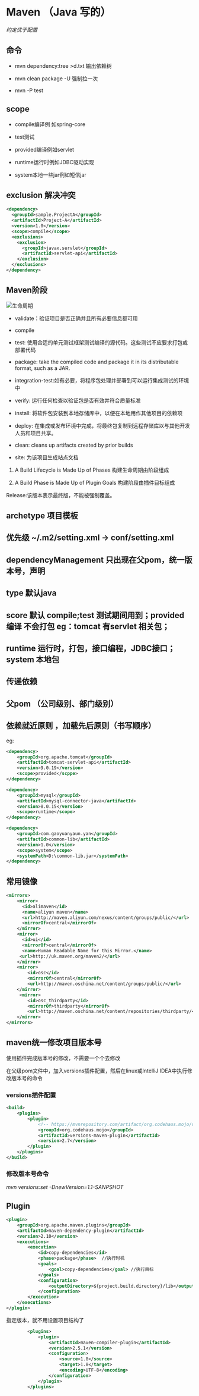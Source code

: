 # Maven （Java 写的）

*约定优于配置*

## 命令

* mvn dependency:tree >d.txt  输出依赖树

* mvn clean package -U 强制拉一次

* mvn -P test

## scope

* compile编译例 如spring-core

* test测试

* provided编译例如servlet

* runtime运行时例如JDBC驱动实现

* system本地一些jar例如短信jar


## exclusion 解决冲突
```xml
<dependency>
  <groupId>sample.ProjectA</groupId>
  <artifactId>Project-A</artifactId>
  <version>1.0</version>
  <scope>compile</scope>
  <exclusions>
    <exclusion> 
      <groupId>javax.servlet</groupId>
      <artifactId>servlet-api</artifactId>
    </exclusion>
  </exclusions> 
</dependency>
```

## Maven阶段

![生命周期](https://github.com/gaoyuanyuan2/notes/blob/master/img/32.png) 

* validate：验证项目是否正确并且所有必要信息都可用

* compile 

* test: 使用合适的单元测试框架测试编译的源代码。这些测试不应要求打包或部署代码

* package: take the compiled code and package it in its distributable format, such as a JAR.

* integration-test:如有必要，将程序包处理并部署到可以运行集成测试的环境中

* verify: 运行任何检查以验证包是否有效并符合质量标准

* install: 将软件包安装到本地存储库中，以便在本地用作其他项目的依赖项

* deploy: 在集成或发布环境中完成，将最终包复制到远程存储库以与其他开发人员和项目共享。

* clean: cleans up artifacts created by prior builds

* site: 为该项目生成站点文档


1. A Build Lifecycle is Made Up of Phases  构建生命周期由阶段组成

2. A Build Phase is Made Up of Plugin Goals 构建阶段由插件目标组成

Release:该版本表示最终版，不能被强制覆盖。

## archetype 项目模板

## 优先级 ~/.m2/setting.xml  -> conf/setting.xml

## dependencyManagement 只出现在父pom，统一版本号，声明

## type 默认java

## score 默认 compile;test 测试期间用到；provided 编译 不会打包 eg：tomcat 有servlet 相关包；

##  runtime 运行时，打包，接口编程，JDBC接口；system 本地包

## 传递依赖 

## 父pom （公司级别、部门级别）

## 依赖就近原则 ，加载先后原则（书写顺序）




eg:
```xml
<dependency>
    <groupId>org.apache.tomcat</groupId>
    <artifactId>tomcat-servlet-api</artifactId>
    <version>9.0.19</version>
    <scope>provided</scppe>
</dependency>

<dependency>
    <groupId>mysql</groupId>
    <artifactId>mysql-connector-java</artifactId>
    <version>8.0.15</version>
    <scope>runtime</scope>
</dependency>

<dependency>
    <groupId>com.gaoyuanyaun.yan</groupId>
    <artifactId>common-lib</artifactId>
    <version>1.0</version>
    <scope>system</scope>
    <systemPath>D:\common-lib.jar</systemPath>
</dependency>

```
## 常用镜像

```xml
<mirrors>
    <mirror>
      <id>alimaven</id>
      <name>aliyun maven</name>
      <url>http://maven.aliyun.com/nexus/content/groups/public/</url>
      <mirrorOf>central</mirrorOf>        
    </mirror>
    <mirror>
      <id>ui</id>
      <mirrorOf>central</mirrorOf>
      <name>Human Readable Name for this Mirror.</name>
     <url>http://uk.maven.org/maven2/</url>
    </mirror>
    <mirror>
		<id>osc</id>
		<mirrorOf>central</mirrorOf>
		<url>http://maven.oschina.net/content/groups/public/</url>
	</mirror>
	 <mirror>
        <id>osc_thirdparty</id>
        <mirrorOf>thirdparty</mirrorOf>
        <url>http://maven.oschina.net/content/repositories/thirdparty/</url>
    </mirror>
</mirrors>

```

## maven统一修改项目版本号

使用插件完成版本号的修改，不需要一个个去修改

在父级pom文件中，加入versions插件配置，然后在linux或IntelliJ IDEA中执行修改版本号的命令

### versions插件配置

```xml
<build>
    <plugins>
        <plugin>
            <!-- https://mvnrepository.com/artifact/org.codehaus.mojo/versions-maven-plugin -->
            <groupId>org.codehaus.mojo</groupId>
            <artifactId>versions-maven-plugin</artifactId>
            <version>2.7</version>
        </plugin>
    </plugins>
</build>
```
### 修改版本号命令

*mvn versions:set -DnewVersion=1.1-SANPSHOT*

## Plugin

```xml
<plugin>
    <groupId>org.apache.maven.plugins</groupId>
    <artifactId>maven-dependency-plugin</artifactId>
    <version>2.10</version>
    <executions>
        <execution>
            <id>copy-dependencies</id> 
            <phase>package</phase>  //执行时机
            <goals>
                <goal>copy-dependencies</goal> //执行目标
            </goals>
            <configuration>
                <outputDirectory>${project.build.directory}/lib</outputDirectory>
            </configuration>
        </execution>
    </executions>
</plugin>
```

指定版本，就不用设置项目结构了

```xml
        <plugins>
            <plugin>
                <artifactId>maven-compiler-plugin</artifactId>
                <version>2.5.1</version>
                <configuration>
                    <source>1.8</source>
                    <target>1.8</target>
                    <encoding>UTF-8</encoding>
                </configuration>
            </plugin>
        </plugins>
```



